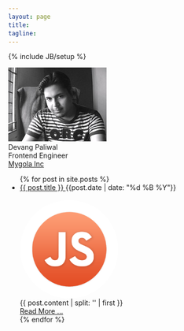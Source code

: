 ```yaml
---
layout: page
title: 
tagline:
---
```

{% include JB/setup %}
<div class="card">
    <a class="logo" href="/">
      <span>
        <img src="devang.jpg" class="picture img-rounded"/>
       </span> 
  </a>
    <div class="heading-container">
        <div class="desc"><span class="text-warning">Devang Paliwal</span></div>
        <div class="desc">Frontend Engineer</div>
        <div class="desc"><a target="_blank" href="http://next.mygola.com">Mygola Inc</a></div>
    </div>  
</div>



<ul class="unstyled">
  {% for post in site.posts %}
    <div class="post-info">
  <li class="post-head">
    <a class="post-title" href="{{ post.url }}">
        {{ post.title }}
    </a>
    <span class="pull-right"> {{post.date | date: "%d %B %Y"}} </span>
    
  </li>
  </br>
  <div class="clearfix"> 
      <div class="pull-left" style="width:200px;height:200px;">
          <img style="border-radius:140px;" src="/images/javascript.png">  
      </div>
      <div class="pull-right" style="width:480px;">  
      {{ post.content | split: '<!-- more -->' | first }} 
      </div>
  </div>  
    <a class="btn btn-info read-more" href="{{ post.url}}">Read More ... </a>
    </div>
  {% endfor %}
</ul>
